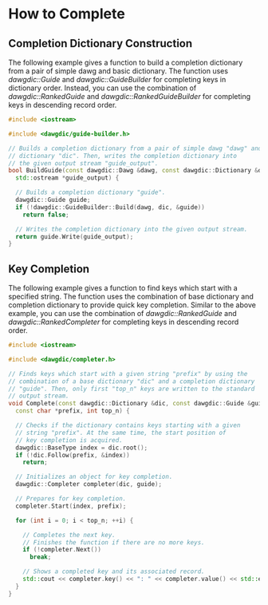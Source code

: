 <!-- #summary Examples to complete keys from a prefix. -->

# How to Complete

## Completion Dictionary Construction

The following example gives a function to build a completion dictionary from a pair of simple dawg and basic dictionary.
The function uses *dawgdic::Guide* and *dawgdic::GuideBuilder* for completing keys in dictionary order.
Instead, you can use the combination of *dawgdic::RankedGuide* and *dawgdic::RankedGuideBuilder* for completing keys in descending record order.

```cpp
#include <iostream>

#include <dawgdic/guide-builder.h>

// Builds a completion dictionary from a pair of simple dawg "dawg" and
// dictionary "dic". Then, writes the completion dictionary into
// the given output stream "guide_output".
bool BuildGuide(const dawgdic::Dawg &dawg, const dawgdic::Dictionary &dic,
  std::ostream *guide_output) {

  // Builds a completion dictionary "guide".
  dawgdic::Guide guide;
  if (!dawgdic::GuideBuilder::Build(dawg, dic, &guide))
    return false;

  // Writes the completion dictionary into the given output stream.
  return guide.Write(guide_output);
}
```

## Key Completion

The following example gives a function to find keys
which start with a specified string.
The function uses the combination of base dictionary and
completion dictionary to provide quick key completion.
Similar to the above example, you can use the combination of
*dawgdic::RankedGuide* and *dawgdic::RankedCompleter*
for completing keys in descending record order.

```cpp
#include <iostream>

#include <dawgdic/completer.h>

// Finds keys which start with a given string "prefix" by using the
// combination of a base dictionary "dic" and a completion dictionary
// "guide". Then, only first "top_n" keys are written to the standard
// output stream.
void Complete(const dawgdic::Dictionary &dic, const dawgdic::Guide &guide,
  const char *prefix, int top_n) {

  // Checks if the dictionary contains keys starting with a given
  // string "prefix". At the same time, the start position of
  // key completion is acquired.
  dawgdic::BaseType index = dic.root();
  if (!dic.Follow(prefix, &index))
    return;

  // Initializes an object for key completion.
  dawgdic::Completer completer(dic, guide);

  // Prepares for key completion.
  completer.Start(index, prefix);

  for (int i = 0; i < top_n; ++i) {

    // Completes the next key.
    // Finishes the function if there are no more keys.
    if (!completer.Next())
      break;

    // Shows a completed key and its associated record.
    std::cout << completer.key() << ": " << completer.value() << std::endl;
  }
}
```
